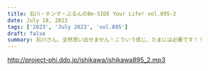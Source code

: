 ```yaml
---
title: 石川・ホンマ・ぶるんのBe-SIDE Your Life! vol.895-2
date: July 18, 2023
tags: ['2023', 'July 2023', 'vol.895']
draft: false
summary: 石川さん、全然思い出せません！こういう感じ、たまには必要です！！
---
```


http://project-phi.ddo.jp/ishikawa/ishikawa895_2.mp3